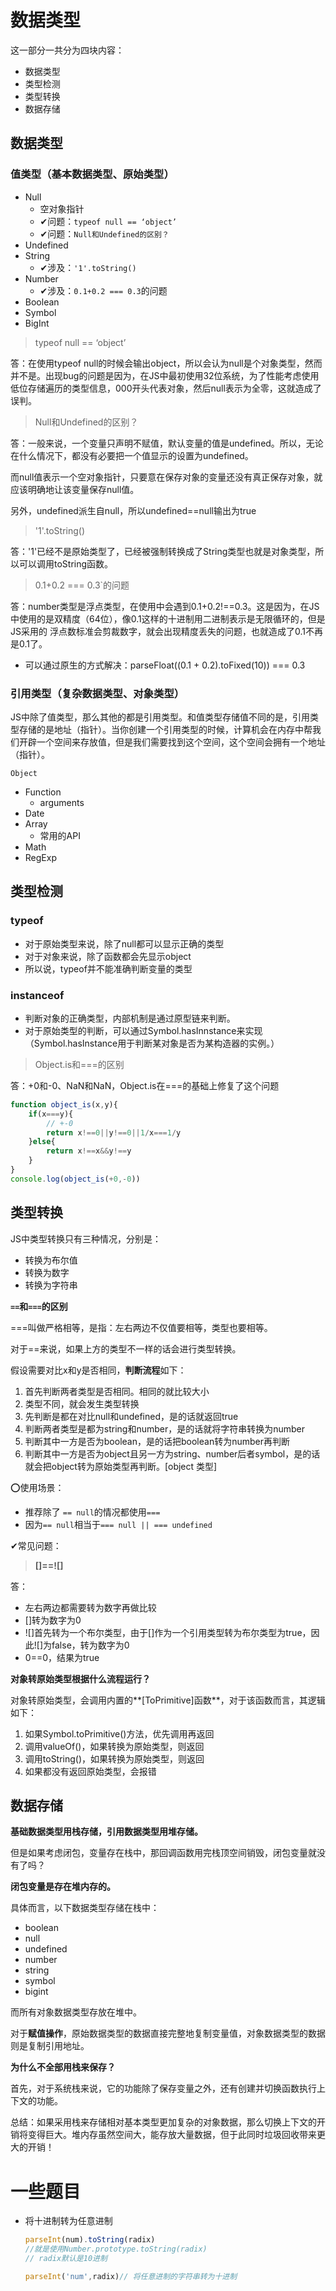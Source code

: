 # 数据类型

这一部分一共分为四块内容：

- 数据类型
- 类型检测
- 类型转换
- 数据存储

## 数据类型

### 值类型（基本数据类型、原始类型）

- Null
  - 空对象指针
  - ✔问题：`typeof null == ‘object’`
  - ✔问题：`Null和Undefined的区别？`
- Undefined
- String
  - ✔涉及：`'1'.toString()`
- Number
  - ✔涉及：`0.1+0.2 === 0.3`的问题
- Boolean
- Symbol
- BigInt

> typeof null == ‘object’

答：在使用typeof null的时候会输出object，所以会认为null是个对象类型，然而并不是。出现bug的问题是因为，在JS中最初使用32位系统，为了性能考虑使用低位存储遍历的类型信息，000开头代表对象，然后null表示为全零，这就造成了误判。

> Null和Undefined的区别？

答：一般来说，一个变量只声明不赋值，默认变量的值是undefined。所以，无论在什么情况下，都没有必要把一个值显示的设置为undefined。

而null值表示一个空对象指针，只要意在保存对象的变量还没有真正保存对象，就应该明确地让该变量保存null值。

另外，undefined派生自null，所以undefined==null输出为true

> '1'.toString()

答：'1'已经不是原始类型了，已经被强制转换成了String类型也就是对象类型，所以可以调用toString函数。

> 0.1+0.2 === 0.3`的问题

答：number类型是浮点类型，在使用中会遇到0.1+0.2!==0.3。这是因为，在JS中使用的是双精度（64位），像0.1这样的十进制用二进制表示是无限循环的，但是JS采用的 浮点数标准会剪裁数字，就会出现精度丢失的问题，也就造成了0.1不再是0.1了。

- 可以通过原生的方式解决：parseFloat((0.1     + 0.2).toFixed(10)) === 0.3 

### 引用类型（复杂数据类型、对象类型）

JS中除了值类型，那么其他的都是引用类型。和值类型存储值不同的是，引用类型存储的是地址（指针）。当你创建一个引用类型的时候，计算机会在内存中帮我们开辟一个空间来存放值，但是我们需要找到这个空间，这个空间会拥有一个地址（指针）。

`Object`

- Function
  - arguments
- Date
- Array
  - 常用的API
- Math
- RegExp

## 类型检测

### typeof

- 对于原始类型来说，除了null都可以显示正确的类型
- 对于对象来说，除了函数都会先显示object
- 所以说，typeof并不能准确判断变量的类型

### instanceof

- 判断对象的正确类型，内部机制是通过原型链来判断。
- 对于原始类型的判断，可以通过Symbol.hasInnstance来实现（Symbol.hasInstance用于判断某对象是否为某构造器的实例。）

> Object.is和===的区别

答：+0和-0、NaN和NaN，Object.is在===的基础上修复了这个问题

```js
function object_is(x,y){
    if(x===y){
        // +-0
        return x!==0||y!==0||1/x===1/y
    }else{
        return x!==x&&y!==y
    }
}
console.log(object_is(+0,-0))
```

## 类型转换

JS中类型转换只有三种情况，分别是：

- 转换为布尔值
- 转换为数字
- 转换为字符串

**`==`和`===`的区别**

===叫做严格相等，是指：左右两边不仅值要相等，类型也要相等。

对于==来说，如果上方的类型不一样的话会进行类型转换。

假设需要对比x和y是否相同，**判断流程**如下：

1. 首先判断两者类型是否相同。相同的就比较大小
2. 类型不同，就会发生类型转换
3. 先判断是都在对比null和undefined，是的话就返回true
4. 判断两者类型是都为string和number，是的话就将字符串转换为number
5. 判断其中一方是否为boolean，是的话把boolean转为number再判断
6. 判断其中一方是否为object且另一方为string、number后者symbol，是的话就会把object转为原始类型再判断。[object 类型]

⭕使用场景：

- 推荐除了 `== null`的情况都使用`===`
- 因为`== null`相当于`=== null || === undefined`

✔常见问题：

> **[]==![]**

答：

- 左右两边都需要转为数字再做比较
- []转为数字为0
- ![]首先转为一个布尔类型，由于[]作为一个引用类型转为布尔类型为true，因此![]为false，转为数字为0
- 0==0，结果为true

**对象转原始类型根据什么流程运行？**

对象转原始类型，会调用内置的**[ToPrimitive]函数**，对于该函数而言，其逻辑如下：

1. 如果Symbol.toPrimitive()方法，优先调用再返回
2. 调用valueOf()，如果转换为原始类型，则返回
3. 调用toString()，如果转换为原始类型，则返回
4. 如果都没有返回原始类型，会报错

## 数据存储

**基础数据类型用栈存储，引用数据类型用堆存储。**

但是如果考虑闭包，变量存在栈中，那回调函数用完栈顶空间销毁，闭包变量就没有了吗？

**闭包变量是存在堆内存的。**

具体而言，以下数据类型存储在栈中：

- boolean
- null
- undefined
- number
- string
- symbol
- bigint

而所有对象数据类型存放在堆中。

对于**赋值操作**，原始数据类型的数据直接完整地复制变量值，对象数据类型的数据则是复制引用地址。

**为什么不全部用栈来保存？**

首先，对于系统栈来说，它的功能除了保存变量之外，还有创建并切换函数执行上下文的功能。

总结：如果采用栈来存储相对基本类型更加复杂的对象数据，那么切换上下文的开销将变得巨大。堆内存虽然空间大，能存放大量数据，但于此同时垃圾回收带来更大的开销！



# 一些题目

- 将十进制转为任意进制

  ```js
  parseInt(num).toString(radix)
  //就是使用Number.prototype.toString(radix)
  // radix默认是10进制
  
  parseInt('num',radix)// 将任意进制的字符串转为十进制
  ```

  